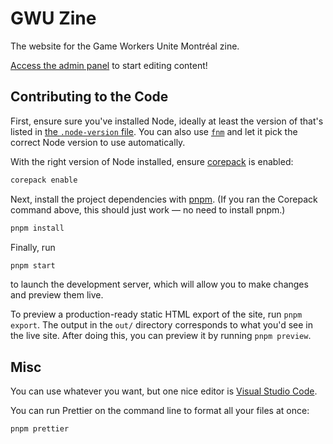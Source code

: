 # GWU Zine

The website for the Game Workers Unite Montréal zine.

[Access the admin panel](https://zines.gwumtl.com/admin) to start editing content!

## Contributing to the Code

First, ensure sure you've installed Node, ideally at least the version of that's listed in [the `.node-version` file](.node-version). You can also use [`fnm`](https://github.com/Schniz/fnm) and let it pick the correct Node version to use automatically.

With the right version of Node installed, ensure [corepack](https://nodejs.org/docs/latest/api/corepack.html) is enabled:

```sh
corepack enable
```

Next, install the project dependencies with [pnpm](https://pnpm.io/). (If you ran the Corepack command above, this should just work — no need to install pnpm.)

```sh
pnpm install
```

Finally, run

```sh
pnpm start
```

to launch the development server, which will allow you to make changes and preview them live.

To preview a production-ready static HTML export of the site, run `pnpm export`. The output in the `out/` directory corresponds to what you'd see in the live site. After doing this, you can preview it by running `pnpm preview`.

## Misc

You can use whatever you want, but one nice editor is [Visual Studio Code](https://code.visualstudio.com/).

You can run Prettier on the command line to format all your files at once:

```sh
pnpm prettier
```

